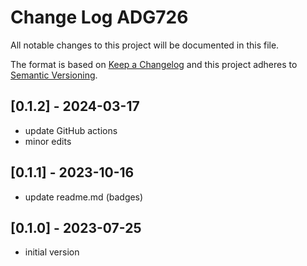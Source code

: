 # Change Log ADG726

All notable changes to this project will be documented in this file.

The format is based on [Keep a Changelog](http://keepachangelog.com/)
and this project adheres to [Semantic Versioning](http://semver.org/).


## [0.1.2] - 2024-03-17
- update GitHub actions
- minor edits


## [0.1.1] - 2023-10-16
- update readme.md (badges)

## [0.1.0] - 2023-07-25
- initial version
